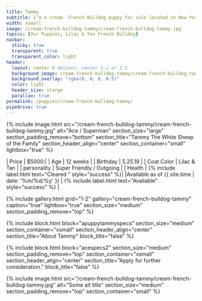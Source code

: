 ```yaml
---
title: Tammy
subtitle: I’m a cream  French Bulldog puppy for sale located in New York City. And not just a regular lilac, lilac with tan points, which makes me **really rare**.
width: xsmall
image: /cream-french-bulldog-tammy/cream-french-bulldog-tammy.jpg
topics: [Our Puppies, Lilac & Tan French Bulldog]
navbar:
  sticky: true
  transparent: true
  transparent_color: light
header:
  layout: center # Options: center 1-2 or 2-3
  background_image: cream-french-bulldog-tammy/cream-french-bulldog-tammy.jpg
  background_overlay: "rgba(0, 0, 0, 0.5)"
  color: light
  header_size: xlarge
  parallax: true
permalink: /puppies/cream-french-bulldog-tammy/
pipedrive: true
---
```


{% include image.html 
	src="/cream-french-bulldog-tammy/cream-french-bulldog-tammy.jpg"
  alt="Ace / Superman"
  section_size="large"
  section_padding_remove="bottom"
  section_title="Tammy The White Sheep of the Family"
  section_header_align="center"
  section_container="small"
  lightbox="true"
%}


| Price | $5000:|
| Age     | 12 weeks  |
| Birthday     | 5.25.19   |
| Coat Color     | Lilac & Tan   |
| personality     | Super Friendly / Outgoing  |
| Health     |  {% include label.html text="Cleared " style="success" %}|
|Available as of {{ site.time | date: '%m/%d/%y' }}  | {% include label.html text="Available" style="success" %} |

{% include gallery.html 
	grid="1-2"
	gallery="cream-french-bulldog-tammy"
	caption="true"
	lightbox="true"
  section_size="medium"
  section_padding_remove="top"
%}

{% include block.html 
  block="apuppytammyspecs"
  section_size="medium"
  section_container="xsmall"
  section_header_align="center"
  section_title="About Tammy"
  block_title="false"
%}


{% include block.html 
  block="acespecs2"
  section_size="medium"
  section_padding_remove="top"
  section_container="xsmall"
  section_header_align="center"
  section_title="Apply for further consideration."
  block_title="false"
%}

{% include image.html 
	src="/cream-french-bulldog-tammy/cream-french-bulldog-tammy.jpg"
  alt="Some alt title"
  section_size="medium"
  section_padding_remove="top"
  section_container="small"
%}
